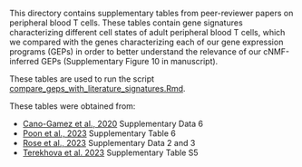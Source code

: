 This directory contains supplementary tables from peer-reviewer papers on peripheral blood T cells. These tables contain gene signatures characterizing different cell states of adult peripheral blood T cells, which we compared with the genes characterizing each of our gene expression programs (GEPs) in order to better understand the relevance of our cNMF-inferred GEPs (Supplementary Figure 10 in manuscript).

These tables are used to run the script [compare_geps_with_literature_signatures.Rmd](../..//scripts/cNMF/compare_geps_with_literature_signatures.Rmd).

These tables were obtained from:

- [Cano-Gamez et al., 2020](https://www.nature.com/articles/s41467-020-15543-y) Supplementary Data 6
- [Poon et al., 2023](https://www.nature.com/articles/s41590-022-01395-9) Supplementary Table 6
- [Rose et al., 2023](https://www.nature.com/articles/s42003-023-04747-9) Supplementary Data 2 and 3
- [Terekhova et al. 2023](https://www.sciencedirect.com/science/article/pii/S1074761323004533) Supplementary Table S5
